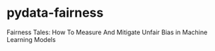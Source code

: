 # pydata-fairness
Fairness Tales: How To Measure And Mitigate Unfair Bias in Machine Learning Models
